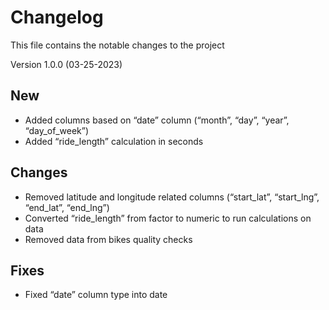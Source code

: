 # Changelog
This file contains the notable changes to the project

Version 1.0.0 (03-25-2023) 
## New 
- Added columns based on “date” column (“month”, “day”, “year”, “day_of_week”) 
- Added “ride_length” calculation in seconds

## Changes 
- Removed latitude and longitude related columns (“start_lat”, “start_lng”, “end_lat”, “end_lng”)
- Converted “ride_length” from factor to numeric to run calculations on data
- Removed data from bikes quality checks

## Fixes 
- Fixed “date” column type into date
